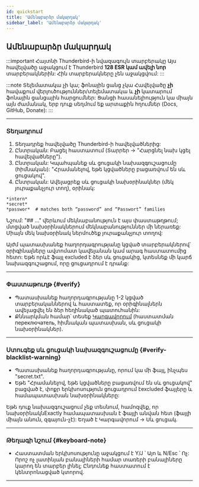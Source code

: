 ```yaml
---
id: quickstart
title: 'Ամենաբարձր մակարդակ'
sidebar_label: 'Ամենաբարձր մակարդակ'
---
```


## Ամենաբարձր մակարդակ

:::important Հայտնի Thunderbird-ի նվազագույն տարբերակը
Այս հավելվածը աջակցում է Thunderbird **128 ESR կամ ավելի նոր** տարբերակներին: Հին տարբերակները չեն աջակցվում:
:::

:::note Տելեմատակա չի կա; ֆոնային ցանց չկա
Հավելվածը **չի** հավաքում վերլուծություններ/տելեմատակա և **չի** կատարում ֆոնային ցանցային հարցումներ: Ցանցի հասանելիություն կա միայն այն ժամանակ, երբ դուք սեղմում եք արտաքին հղումներ (Docs, GitHub, Donate):
:::

---

### Տեղադրում

1. Տեղադրեք հավելվածը Thunderbird-ի հավելվածներից:
2. Ընտրական: Բացել հաստատում (Տարրեր → "Հարցնել նախ կցել հավելվածները").
3. Ընտրական: Կպահպանեք սև ցուցակի նախազգուշացումը (հիմնական): "Հրամանելով, եթե կցվածները բացառվում են սև ցուցակով".
4. Ընտրական: Ավելացրեք սև ցուցակի նախօրինակներ (մեկ յուրաքանչյուր տող), օրինակ:

```
*intern*
*secret*
*passwor*  # matches both “password” and “Passwort” families
```

Նշում: "## ..." վերևում մեկնաբանություն է այս փաստաթղթում; մտցված նախօրինակներում մեկնաբանություններ մի ներառեք: Միայն մեկ նախօրինակ ներմուծեք յուրաքանչյուր տողով:

Այժմ պատասխանեք հաղորդագրությանը կցված տարբերակներով՝ օրիգինալները ավտոմատ կավելանան կամ արագ հաստատումից հետո: Եթե որևէ ֆայլ excluded է ձեր սև ցուցակից, կտեսնեք մի կարճ նախազգուշացում, որը ցուցադրում է դրանք:

---

### Փաստաթուղթ {#verify}

- Պատասխանեք հաղորդագրությանը 1-2 կցված տարբերականներով և հաստատեք, որ օրիգինալներն ավելացվել են ձեր հեղինակած պատուհանին:
- Քննարկման համար՝ տեսեք [Կարգավորում](configuration) (հաստատման переключатель, հիմնական պատասխան, սև ցուցակի նախօրինակներ).

---

### Ստուգեք սև ցուցակի նախազգուշացումը {#verify-blacklist-warning}

- Պատասխանեք հաղորդագրությանը, որում կա մի ֆայլ, ինչպես "secret.txt".
- Եթե "Հրամանելով, եթե կցվածները բացառվում են սև ցուցակով" բացված է, փոքր երկխոսություն ցուցադրում էexcluded ֆայլերը և համապատասխան նախօրինակները:

Եթե դուք նախազգուշացում չեք տեսնում, համոզվեք, որ նախօրինակնExactly համապատասխան է ֆայլի անվան հետ (ֆայլի միայն անուն, զգայուն-չէ): Եղած է Կարգավորում → Սև ցուցակ.

---

### Թեղագի նշում {#keyboard-note}

- Հաստատման երկխոսությունը աջակցում է Y/J ՝ Այո և N/Esc ՝ Ոչ: Որոշ ոչ լատինյան բանալիների համար տառերի բանալիները կարող են տարբեր լինել; Ընդունեք հաստատում է կենտրոնացված կտորով.

---
